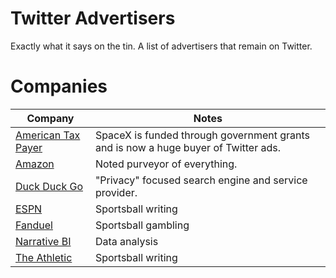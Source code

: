 # Twitter Advertisers
Exactly what it says on the tin. A list of advertisers that remain on Twitter. 

# Companies
Company | Notes
--- | ---
[American Tax Payer](https://www.cnbc.com/2022/11/14/spacex-just-bought-a-big-ad-campaign-on-twitter-for-starlink.html) | SpaceX is funded through government grants and is now a huge buyer of Twitter ads.
[Amazon](https://amazon.com) | Noted purveyor of everything.
[Duck Duck Go](https://duckduckgo.com) | "Privacy" focused search engine and service provider. 
[ESPN](https://espn.com) | Sportsball writing 
[Fanduel](https://fanduel.com) | Sportsball gambling 
[Narrative BI](https://narrative.bi) | Data analysis
[The Athletic](https://theathletic.com) | Sportsball writing 
